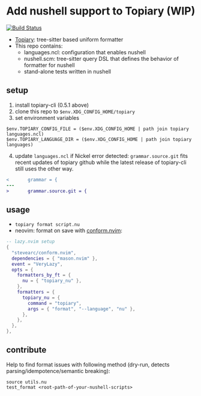 # Add nushell support to Topiary (WIP)
[![Build Status](https://img.shields.io/github/actions/workflow/status/blindfs/topiary-nushell/ci.yml?branch=main)](https://github.com/blindfs/topiary-nushell/actions)

* [Topiary](https://github.com/tweag/topiary): tree-sitter based uniform formatter
* This repo contains:
  - languages.ncl: configuration that enables nushell
  - nushell.scm: tree-sitter query DSL that defines the behavior of formatter for nushell
  - stand-alone tests written in nushell

## setup

1. install topiary-cli (0.5.1 above)
2. clone this repo to `$env.XDG_CONFIG_HOME/topiary`
3. set environment variables
```nu
$env.TOPIARY_CONFIG_FILE = ($env.XDG_CONFIG_HOME | path join topiary languages.ncl)
$env.TOPIARY_LANGUAGE_DIR = ($env.XDG_CONFIG_HOME | path join topiary languages)
```
4. update `languages.ncl` if Nickel error detected: `grammar.source.git` fits recent updates of topiary github
while the latest release of topiary-cli still uses the other way.

```diff
<       grammar = {
---
>       grammar.source.git = {
```

## usage

+ `topiary format script.nu`
+ neovim: format on save with [conform.nvim](https://github.com/stevearc/conform.nvim):

```lua
-- lazy.nvim setup
{
  "stevearc/conform.nvim",
  dependencies = { "mason.nvim" },
  event = "VeryLazy",
  opts = {
    formatters_by_ft = {
      nu = { "topiary_nu" },
    },
    formatters = {
      topiary_nu = {
        command = "topiary",
        args = { "format", "--language", "nu" },
      },
    },
  },
},
```

## contribute

Help to find format issues with following method (dry-run, detects parsing/idempotence/semantic breaking):

```nu
source utils.nu
test_format <root-path-of-your-nushell-scripts>
```
